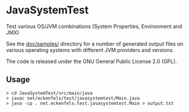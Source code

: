 JavaSystemTest
==============

Test various OS/JVM combinations (System Properties, Environment and JMX)

See the [doc/samples/](JavaSystemTest/doc/sample) directory for a number of generated output files on various operating systems
with different JVM providers and versions.

The code is released under the GNU General Public License 2.0 (GPL).

Usage
-----

    > cd JavaSystemTest/src/main/java
    > javac net/eckenfels/test/javasystemtest/Main.java
    > java -cp . net.eckenfels.test.javasystemtest.Main > output.txt
